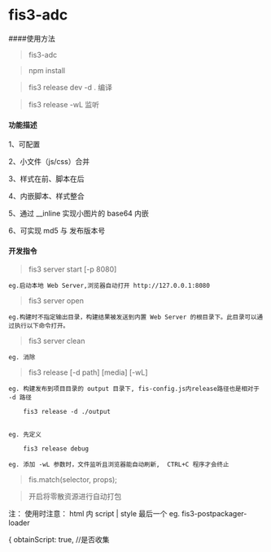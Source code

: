 # fis3-adc


####使用方法


>fis3-adc

>npm install

>fis3 release dev -d . 编译

>fis3 release -wL 监听


#### 功能描述

1、可配置

2、小文件（js/css）合并

3、样式在前、脚本在后

4、内嵌脚本、样式整合

5、通过 __inline 实现小图片的 base64 内嵌

6、可实现 md5 与 发布版本号


#### 开发指令

> fis3 server start [-p 8080]

	eg.启动本地 Web Server,浏览器自动打开 http://127.0.0.1:8080

> fis3 server open

	eg.构建时不指定输出目录，构建结果被发送到内置 Web Server 的根目录下。此目录可以通过执行以下命令打开。


> fis3 server clean

	eg. 消除

> fis3 release [-d path] [media] [-wL]

	eg. 构建发布到项目目录的 output 目录下, fis-config.js内release路径也是相对于 -d 路径

		fis3 release -d ./output


	eg. 先定义

		fis3 release debug

	eg. 添加 -wL 参数时，文件监听且浏览器能自动刷新,  CTRL+C 程序才会终止

> fis.match(selector, props);


> 开启将零散资源进行自动打包
  
  注： 使用时注意： html 内 script | style 最后一个
  eg. fis3-postpackager-loader   

  {
    obtainScript: true, //是否收集 <script> 内容
    obtainStyle: true, // 是否收集 <style> 和 <link>内容
    allInOne: {// 默认 false, 配置是否合并零碎资源

        js: function(file) {
          return 'dist/'+config.name+'/js/all.js';
        },
        css: function(file) {
          return 'dist/'+config.name+'/css/all.css';
        },
        includeAsyncs: true
      }
    })
  }



#### 基本属性

```
release : 设置文件的产出路径。默认是文件相对项目根目录的路径，以 / 开头。该值可以设置为 false ，表示为不产出（unreleasable）文件。
packTo  : 文件将会合并到这个属性配置的文件中
packOrder:用来控制合并时的顺序，值越小越在前面。配合 packTo 一起使用。默认 0
query	：指定文件的资源定位路径之后的query，比如'?t=123124132'。
id
url
charset
isHtmlLike：对文件进行 html 相关语言能力处理
isCssLike：对文件进行 css 相关语言能力处理
isJsLike：对文件进行 js 相关语言能力处理
useHash:文件是否携带 md5 戳
domain:
rExt：设置最终文件产出后的后缀
useMap：文件信息是否添加到 map.json
isMod：标示文件是否为组件化文件。
extras
requires：添加依赖文件id列表
useSameNameRequire
useCache：是否使用编译缓存
```

#### 插件属性

```
lint：启用 lint 插件
parser：启用 parser 插件
preprocessor：标准化前处理
standard：
postprocessor：
optimizer：
```

#### 特殊匹配
1、::package 用来匹配 fis 打包过程
2、::text 用来匹配 默认后缀 的文本文件
3、::image 用来匹配 默认后缀 的图片的文件。
4、:js|:css|:scss|inline-style 用来匹配html中 内嵌 js|css|scss|行内样式部分


#### [资源可相互内嵌(?__inline)](http://www.jianshu.com/p/fdb7bf974fcf)

0、demo.html?__inline （<link rel="import" href="demo.html?__inline">）
1、demo.css?__inline
2、demo.js?__inline
3、logo.gif?__inline

4、__inline('demo.js');
5、__inline('a.css');
6、__inline('images/logo.gif');

7、@import url('demo.css?__inline');
8、background: url(images/logo.gif?__inline);


#### [::package使用要注意]()

*前端不能加限制路径*
  
  eg. fis.match('dev/::package')

```
fis.match('::package', {
  postpackager: fis.plugin('loader')
});
```

#### Code

```
1、规则会覆盖前面的，不让覆盖，可输入第三个参数  !important
2、匹配规则 * | **/* | {a,b}.{jpg,png,js,css}  | /^\/a\/(.*\.js$)/i
3、widget/{*.js,**/*.js} <==> widget/**.js
4、匹配结果 $0 ...
5、定义变量 fis.set(key, value), 使用 ${key}
6、



fis.set('new date', Date.now());
fis.match('*.js', {
  query: '?=t' + fis.get('new date')
});


fis.match('*.js', {
  useHash: false
});

fis.match('*.css', {
  useHash: false
});

fis.match('*.png', {
  useHash: false
});

fis.match('/widget/{*,**/*}.js', {
	isMod: true,
	release: '/static/$0'
});


fis.match('{a,b,c}.js', {
    optimizer: fis.plugin('uglify-js')
});


// 加 md5
fis.match('*.{js,css,png}', {
  useHash: true
});

// :js | :css | ::text | ::image | ::package

// 压缩 index.html 内联的 js
fis.match('index.html:js', {
  optimizer: fis.plugin('uglify-js')
});

// 压缩 index.tpl 内联的 js
fis.match('index.tpl:js', {
  optimizer: fis.plugin('uglify-js')
})



// 清除其他配置，只保留如下配置
fis.match('*.js', {
  // fis-optimizer-uglify-js 插件进行压缩，已内置
  optimizer: fis.plugin('uglify-js')
});

fis.match('*.css', {
  // fis-optimizer-clean-css 插件进行压缩，已内置
  optimizer: fis.plugin('clean-css')
});

fis.match('*.png', {
  // fis-optimizer-png-compressor 插件进行压缩，已内置
  optimizer: fis.plugin('png-compressor')
});

// A
fis.match('*', {
  release: '/dist/$0'
});

// B
fis.match('test.js', {
  useHash: true,
  release: '/dist/js/$0'
})


fis.match('*.less', {
  // fis-parser-less 插件进行解析
  parser: fis.plugin('less'),
  // .less 文件后缀构建后被改成 .css 文件
  rExt: '.css'
})


fis.match('*.{less,css}', {
  packTo: '/static/aio.css'
});

// FIS 中前端模板推荐预编译为 js，所以应该使用 js 的内置语法
fis.match('*.tmpl', {
  isJsLike: true
});
fis.match('*.sass', {
  isCssLike: true
});
fis.match('*.xxhtml', {
  isHtmlLike: true
})


fis.match('*.es6', {
  parser: fis.plugin('babel'),
  rExt: '.js' // 代码编译产出时，后缀改成 .js
});

fis.media('debug').match('*.{js,css,png}', {
  useHash: false,
  useSprite: false,
  optimizer: null
})
```

#### [内嵌插件](http://fis.baidu.com/fis3/docs/api/config-system-plugin.html)

  fis-optimizer-clean-css
  fis-optimizer-png-compressor
  fis-optimizer-uglify-js
  fis-spriter-csssprites
  fis3-deploy-local-deliver
  fis3-deploy-http-push
  fis3-hook-components
  fis3-packager-map


##### 第三方插件

> 支持 es6、es7 或者 jsx 编译成 es5

*[fis-parser-babel-5.x](https://github.com/fex-team/fis-parser-babel-5.x)*

> 支持 typescript、es6 或者 jsx 编译成 js。速度相比 babel 略快，但是 es7 跟进较慢。

*[fis3-parser-typescript](https://github.com/fex-team/fis3-parser-typescript)*

>支持 less 编译成 css

*[fis-parser-less-2.x](https://github.com/fouber/fis-parser-less-2.x)*

>支持 sass/scss 编译成 css

*[fis-parser-node-sass](https://github.com/fex-team/fis-parser-node-sass)*

>一款强大的代码块预处理工具。比如加上如下配置，在 debug 注释中的代码，在正式环境下自动移除。

*[fis-parser-jdists](https://github.com/fex-team/fis-parser-jdists)*

>支持 jade 编译成 html

*[fis-parser-jade](https://github.com/ssddi456/fis-parser-jade)*

>零散资源打包

*[fis-postpackager-simple](https://github.com/hefangshi/fis-postpackager-simple)*

*cnpm install fis3-deploy-offline-pack*http路径变成了本地的文件路径



#### 其它脚手架

[基于fis3-arrow(fisa)的多业务模块化脚手架](https://github.com/zuojj/fis3-arrow-scaffold)

[基于fis3的PC端纯静态解决方案](https://github.com/fancyboynet/fis3-www-demo)

[]()

[]()

[]()

[]()
